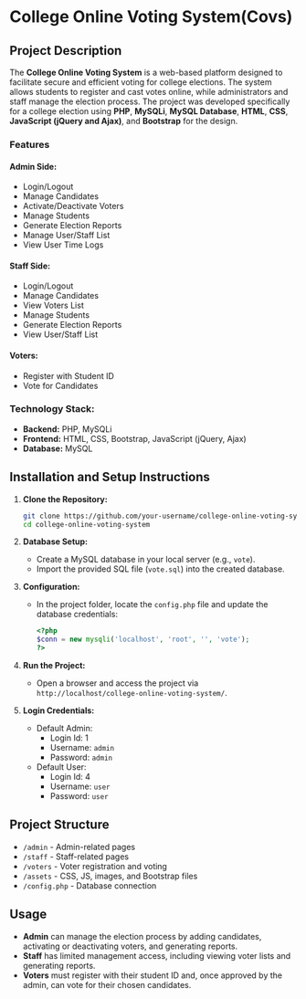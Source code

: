 # College Online Voting System(Covs)

## Project Description

The **College Online Voting System** is a web-based platform designed to facilitate secure and efficient voting for college elections. The system allows students to register and cast votes online, while administrators and staff manage the election process. The project was developed specifically for a college election using **PHP**, **MySQLi**, **MySQL Database**, **HTML**, **CSS**, **JavaScript (jQuery and Ajax)**, and **Bootstrap** for the design.

### Features

#### Admin Side:
- Login/Logout
- Manage Candidates
- Activate/Deactivate Voters
- Manage Students
- Generate Election Reports
- Manage User/Staff List
- View User Time Logs

#### Staff Side:
- Login/Logout
- Manage Candidates
- View Voters List
- Manage Students
- Generate Election Reports
- View User/Staff List

#### Voters:
- Register with Student ID
- Vote for Candidates

### Technology Stack:
- **Backend:** PHP, MySQLi
- **Frontend:** HTML, CSS, Bootstrap, JavaScript (jQuery, Ajax)
- **Database:** MySQL

## Installation and Setup Instructions

1. **Clone the Repository:**
   ```bash
   git clone https://github.com/your-username/college-online-voting-system.git
   cd college-online-voting-system
   ```

2. **Database Setup:**
   - Create a MySQL database in your local server (e.g., `vote`).
   - Import the provided SQL file (`vote.sql`) into the created database.

3. **Configuration:**
   - In the project folder, locate the `config.php` file and update the database credentials:
     ```php
     <?php
     $conn = new mysqli('localhost', 'root', '', 'vote');
     ?>
     ```

4. **Run the Project:**
   - Open a browser and access the project via `http://localhost/college-online-voting-system/`.

5. **Login Credentials:**
   - Default Admin:
     - Login Id: 1
     - Username: `admin`
     - Password: `admin`
   - Default User:
     - Login Id: 4
     - Username: `user`
     - Password: `user`

## Project Structure

- `/admin` - Admin-related pages
- `/staff` - Staff-related pages
- `/voters` - Voter registration and voting
- `/assets` - CSS, JS, images, and Bootstrap files
- `/config.php` - Database connection

## Usage

- **Admin** can manage the election process by adding candidates, activating or deactivating voters, and generating reports.
- **Staff** has limited management access, including viewing voter lists and generating reports.
- **Voters** must register with their student ID and, once approved by the admin, can vote for their chosen candidates.

